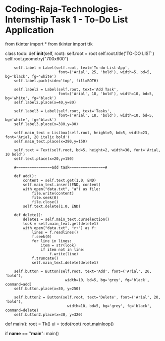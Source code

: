 # Coding-Raja-Technologies-Internship Task 1 - To-Do List Application

from tkinter import *
from tkinter import ttk

class todo:
    def __init__(self, root):
        self.root = root
        self.root.title('TO-DO LIST')
        self.root.geometry("700x600")

        self.label = Label(self.root, text='To-do-List-App',
                            font=('Arial', 25, 'bold'), width=5, bd=5, bg='black', fg='white')
        self.label.pack(side='top', fill=BOTH)

        self.label2 = Label(self.root, text='Add Task',
                            font=('Arial', 18, 'bold'), width=10, bd=5, bg='white', fg='black')
        self.label2.place(x=40,y=80)

        self.label3 = Label(self.root, text='Tasks',
                            font=('Arial', 18, 'bold'), width=10, bd=5, bg='white', fg='black')
        self.label3.place(x=380,y=80)

        self.main_text = Listbox(self.root, height=9, bd=5, width=23, font='Arial, 20 italic bold')
        self.main_text.place(x=280,y=150)

        self.text = Text(self.root, bd=5, height=2, width=30, font='Arial, 10 bold')
        self.text.place(x=20,y=150)

        #================add task================#
        
        def add():
            content = self.text.get(1.0, END)
            self.main_text.insert(END, content)
            with open("data.txt", "a") as file:
                file.write(content)
                file.seek(0)
                file.close()
            self.text.delete(1.0, END)

        def delete():
            delete1 = self.main_text.curselection()
            look = self.main_text.get(delete1)
            with open("data.txt", "r+") as f:
                lines = f.readlines()
                f.seek(0)
                for line in lines:
                    item = str(look)
                    if item not in line:
                        f.write(line)
                f.truncate()
                self.main_text.delete(delete1)

        self.button = Button(self.root, text='Add', font=('Arial', 20, 'bold'),
                               width=10, bd=5, bg='grey', fg='black', command=add)
        self.button.place(x=30, y=250)

        self.button2 = Button(self.root, text='Delete', font=('Arial', 20, 'bold'),
                                width=10, bd=5, bg='grey', fg='black', command=delete)
        self.button2.place(x=30, y=320)
                

def main():
    root = Tk()
    ui = todo(root)
    root.mainloop()
    
if __name__ == "__main__":
    main()
